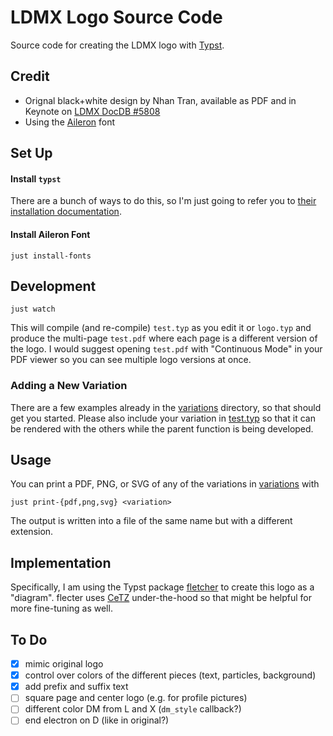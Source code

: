# LDMX Logo Source Code
Source code for creating the LDMX logo with [Typst](https://typst.app/docs/).

## Credit
- Orignal black+white design by Nhan Tran, available as PDF and in Keynote on [LDMX DocDB #5808](https://projects-docdb.fnal.gov/cgi-bin/private/ShowDocument?docid=5808)
- Using the [Aileron](https://www.fontsquirrel.com/fonts/aileron?filter%5Bfamily_size%5D=12) font

## Set Up

#### Install `typst`
There are a bunch of ways to do this, so I'm just going to refer you to
[their installation documentation](https://github.com/typst/typst?tab=readme-ov-file#installation).

#### Install Aileron Font
```
just install-fonts
```

## Development
```
just watch
```
This will compile (and re-compile) `test.typ` as you edit it or `logo.typ` and produce
the multi-page `test.pdf` where each page is a different version of the logo.
I would suggest opening `test.pdf` with "Continuous Mode" in your PDF viewer so you can
see multiple logo versions at once.

### Adding a New Variation
There are a few examples already in the [variations](variations) directory,
so that should get you started. Please also include your variation in [test.typ](test.typ)
so that it can be rendered with the others while the parent function is being developed.

## Usage
You can print a PDF, PNG, or SVG of any of the variations in [variations](variations) with
```
just print-{pdf,png,svg} <variation>
```
The output is written into a file of the same name but with a different extension.

## Implementation
Specifically, I am using the Typst package [fletcher](https://typst.app/universe/package/fletcher/)
to create this logo as a "diagram". flecter uses [CeTZ](https://typst.app/universe/package/cetz/)
under-the-hood so that might be helpful for more fine-tuning as well.

## To Do
- [x] mimic original logo
- [x] control over colors of the different pieces (text, particles, background)
- [x] add prefix and suffix text
- [ ] square page and center logo (e.g. for profile pictures)
- [ ] different color DM from L and X (`dm_style` callback?)
- [ ] end electron on D (like in original?)
